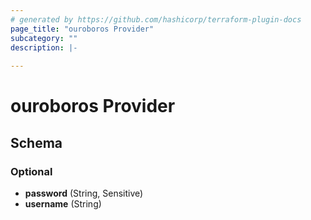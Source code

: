 ```yaml
---
# generated by https://github.com/hashicorp/terraform-plugin-docs
page_title: "ouroboros Provider"
subcategory: ""
description: |-
  
---
```


# ouroboros Provider





<!-- schema generated by tfplugindocs -->
## Schema

### Optional

- **password** (String, Sensitive)
- **username** (String)
